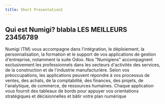 ```yaml
---
title: Short Presentation2
---
```


## Qui est Numigi? blabla LES MEILLEURS 23456789

Numigi (TM) vous accompagne dans l'intégration, le déploiement, la personnalisation, la formation et le support de vos applications de gestion d'entreprise, notamment la suite Odoo. Nos "Numigiens" accompagnent exclusivement les professionnels dans les secteurs d'activités des services, de la construction et de l'industrie manufacturière. Selon vos préoccupations, les applications peuvent répondre à vos processus de ventes, des achats, de la comptabilité, des finances, des projets, de l'analytique, de commerce, de ressources humaines. Chaque application vous fournit des tableaux de bords pour appuyer vos orientations stratégiques et décisionnelles et bâtir votre plan numérique
